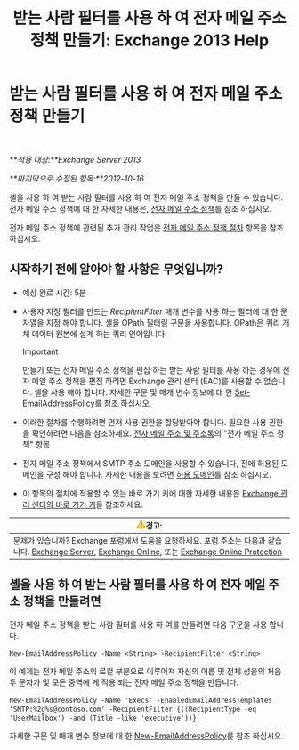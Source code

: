 ﻿---
title: '받는 사람 필터를 사용 하 여 전자 메일 주소 정책 만들기: Exchange 2013 Help'
TOCTitle: 받는 사람 필터를 사용 하 여 전자 메일 주소 정책 만들기
ms:assetid: e3f446bd-1511-479c-8d87-2dfce5547c90
ms:mtpsurl: https://technet.microsoft.com/ko-kr/library/Bb232194(v=EXCHG.150)
ms:contentKeyID: 50484404
ms.date: 05/22/2018
mtps_version: v=EXCHG.150
ms.translationtype: MT
---

# 받는 사람 필터를 사용 하 여 전자 메일 주소 정책 만들기

 

_**적용 대상:**Exchange Server 2013_

_**마지막으로 수정된 항목:**2012-10-16_

셸을 사용 하 여 받는 사람 필터를 사용 하 여 전자 메일 주소 정책을 만들 수 있습니다. 전자 메일 주소 정책에 대 한 자세한 내용은, [전자 메일 주소 정책](email-address-policies-exchange-2013-help.md)를 참조 하십시오.

전자 메일 주소 정책에 관련된 추가 관리 작업은 [전자 메일 주소 정책 절차](email-address-policy-procedures-exchange-2013-help.md) 항목을 참조하십시오.

## 시작하기 전에 알아야 할 사항은 무엇입니까?

  - 예상 완료 시간: 5분

  - 사용자 지정 필터를 만드는 *RecipientFilter* 매개 변수를 사용 하는 필터에 대 한 문자열을 지정 해야 합니다. 셸을 OPath 필터링 구문을 사용합니다. OPath은 쿼리 개체 데이터 원본에 설계 하는 쿼리 언어입니다.
    

    > [!IMPORTANT]
    > 만들기 또는 전자 메일 주소 정책을 편집 하는 받는 사람 필터를 사용 하는 경우에 전자 메일 주소 정책을 편집 하려면 Exchange 관리 센터 (EAC)를 사용할 수 없습니다. 셸을 사용 해야 합니다. 자세한 구문 및 매개 변수 정보에 대 한 <A href="https://technet.microsoft.com/ko-kr/library/bb124517(v=exchg.150)">Set-EmailAddressPolicy</A>를 참조 하십시오.



  - 이러한 절차를 수행하려면 먼저 사용 권한을 할당받아야 합니다. 필요한 사용 권한을 확인하려면 다음을 참조하세요. [전자 메일 주소 및 주소록](email-addresses-and-address-books-exchange-2013-help.md)의 "전자 메일 주소 정책" 항목

  - 전자 메일 주소 정책에서 SMTP 주소 도메인을 사용할 수 있습니다, 전에 허용된 도메인을 구성 해야 합니다. 자세한 내용을 보려면 [허용 도메인](accepted-domains-exchange-2013-help.md)를 참조 하십시오.

  - 이 항목의 절차에 적용할 수 있는 바로 가기 키에 대한 자세한 내용은 [Exchange 관리 센터의 바로 가기 키](keyboard-shortcuts-in-the-exchange-admin-center-exchange-online-protection-help.md)을 참조하세요.

<table>
<thead>
<tr class="header">
<th><img src="images/Bb125224.warning(EXCHG.150).gif" title="경고" alt="경고" />경고:</th>
</tr>
</thead>
<tbody>
<tr class="odd">
<td>문제가 있습니까? Exchange 포럼에서 도움을 요청하세요. 포럼 주소는 다음과 같습니다. <a href="https://go.microsoft.com/fwlink/p/?linkid=60612">Exchange Server</a>, <a href="https://go.microsoft.com/fwlink/p/?linkid=267542">Exchange Online</a>, 또는 <a href="https://go.microsoft.com/fwlink/p/?linkid=285351">Exchange Online Protection</a></td>
</tr>
</tbody>
</table>


## 셸을 사용 하 여 받는 사람 필터를 사용 하 여 전자 메일 주소 정책을 만들려면

전자 메일 주소 정책을 받는 사람 필터를 사용 하 여를 만들려면 다음 구문을 사용 합니다.

    New-EmailAddressPolicy -Name <String> -RecipientFilter <String>

이 예제는 전자 메일 주소의 로컬 부분으로 이루어져 자신의 이름 및 전체 성을의 처음 두 문자가 및 모든 중역에 게 적용 되는 전자 메일 주소 정책을 만듭니다.

    New-EmailAddressPolicy -Name 'Execs' -EnabledEmailAddressTemplates 'SMTP:%2g%s@contoso.com' -RecipientFilter {((RecipientType -eq 'UserMailbox') -and (Title -like 'executive'))}

자세한 구문 및 매개 변수 정보에 대 한 [New-EmailAddressPolicy](https://technet.microsoft.com/ko-kr/library/aa996800\(v=exchg.150\))를 참조 하십시오.

